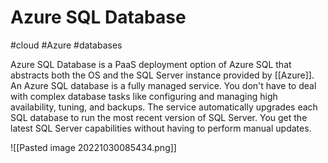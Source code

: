 # Azure SQL Database
#cloud #Azure #databases 

Azure SQL Database is a PaaS deployment option of Azure SQL that abstracts both the OS and the SQL Server instance provided by [[Azure]]. An Azure SQL database is a fully managed service. You don't have to deal with complex database tasks like configuring and managing high availability, tuning, and backups. The service automatically upgrades each SQL database to run the most recent version of SQL Server. You get the latest SQL Server capabilities without having to perform manual updates.

![[Pasted image 20221030085434.png]]